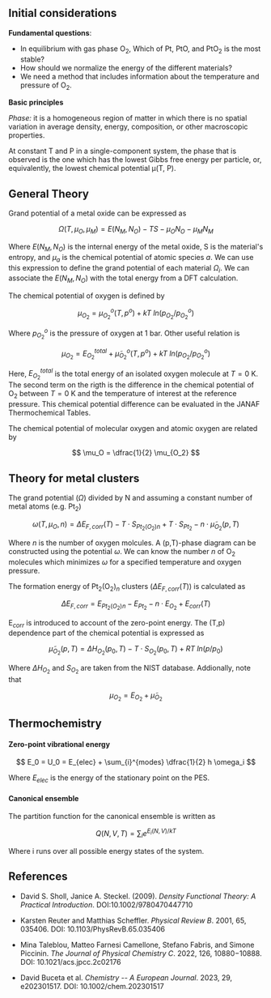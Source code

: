 ## Initial considerations

**Fundamental questions**:

- In equilibrium with gas phase O$`_2`$, Which of Pt, PtO, and PtO$`_2`$ is the most stable?
- How should we normalize the energy of the different materials?
- We need a method that includes information about the temperature and pressure of O$`_2`$. 

**Basic principles**

*Phase:* it is a homogeneous region of matter in which there is no spatial variation in average density, energy, composition, or other macroscopic properties.

At constant T and P in a single-component system, the phase that is observed is the one which has the lowest Gibbs free energy per particle, or, equivalently, the lowest chemical potential μ(T, P).

## General Theory
Grand potential of a metal oxide can be expressed as 

$$ \Omega (T,\mu_O, \mu_M) = E(N_M, N_O) - TS - \mu_O N_O - \mu_M N_M$$

Where $`E(N_M, N_O)`$ is the internal energy of the metal oxide, S is the material's entropy, and $`\mu_a`$ is the chemical potential of atomic species $`a`$. We can use this expression to define the grand potential of each material $`\Omega_i`$. We can associate the $`E(N_M, N_O)`$ with the total energy from a DFT calculation. 

The chemical potential of oxygen is defined by 

$$  \mu_{O_2} = \mu_{O_2}^o (T, p^o) + kT \ ln(p_{O_2}/p_{O_2}^o) $$

Where $`p_{O_2}^o`$ is the pressure of oxygen at 1 bar. Other useful relation is 

$$  \mu_{O_2} = E_{O_2}^{total} + \tilde \mu_{O_2}^o (T, p^o) + kT \ ln(p_{O_2}/p_{O_2}^o) $$

Here, $E_{O_2}^{total}$ is the total energy of an isolated oxygen molecule at $`T = 0`$ K. The second term on the rigth is the difference in the chemical potential of O$`_2`$ between $`T = 0 `$ K and the temperature of interest at the reference pressure. This chemical potential difference can be evaluated in the JANAF Thermochemical Tables. 

The chemical potential of molecular oxygen and atomic oxygen are related by 

$$  \mu_O = \dfrac{1}{2} \mu_{O_2}  $$


## Theory for metal clusters
The grand potential ($` \Omega `$) divided by N and assuming a constant number of metal atoms (e.g. Pt$`_2 `$)

$$  \omega (T,\mu_O, n) = \Delta E_{F,corr} (T) - T \cdot S_{Pt_2(O_2)n} + T \cdot S_{Pt_2}  - n \cdot \tilde \mu_{O_2} (p, T)  $$

Where $n$ is the number of oxygen molcules. A (p,T)-phase diagram can be constructed using the potential $` \omega `$. We can know the number $n$ of O$`_2`$ molecules which minimizes $` \omega `$
for a specified temperature and oxygen pressure. 

The formation energy of Pt$`_2`$(O$`_2`$)$`_n`$ clusters ($` \Delta E_{F,corr} (T) `$) is calculated as 

$$  \Delta E_{F,corr} = E_{Pt_2 (O_2)n} - E_{Pt_2} - n\cdot  E_{O_2} + E_{corr} (T) $$

E$`_{corr}`$ is introduced to account of the zero-point energy. The (T,p) dependence part of the chemical potential is expressed as 

$$  \tilde \mu_{O_2} (p,T) = \Delta H_{O_2} (p_0, T) - T\cdot S_{O_2} (p_0, T) + RT \ ln(p/p_0) $$

Where $` \Delta H_{O_2} `$  and $` S_{O_2} `$ are taken from the NIST database. Addionally, note that 

$$  \mu_{O_2}  = E_{O_2} + \tilde \mu_{O_2}   $$

## Thermochemistry

#### Zero-point vibrational energy

$$ E_0 = U_0 = E_{elec} + \sum_{i}^{modes} \dfrac{1}{2} h \omega_i  $$

Where $` E_{elec}`$ is the energy of the stationary point on the PES. 

#### Canonical ensemble

The partition function for the canonical ensemble is written as 

$$
Q(N,V,T) = \sum_i e^{E_i(N,V)/kT}
$$

Where i runs over all possible energy states of the system.  

## References
* David S. Sholl, Janice A. Steckel. (2009). *Density Functional Theory: A Practical Introduction*. DOI:10.1002/9780470447710

* Karsten Reuter and Matthias Scheffler. *Physical Review B*. 2001, 65, 035406. DOI: 10.1103/PhysRevB.65.035406

* Mina Taleblou, Matteo Farnesi Camellone, Stefano Fabris, and Simone Piccinin. *The Journal of Physical Chemistry C*. 2022, 126, 10880−10888. DOI: 10.1021/acs.jpcc.2c02176

* David Buceta et al. *Chemistry -- A European Journal*. 2023, 29, e202301517. DOI: 10.1002/chem.202301517  
